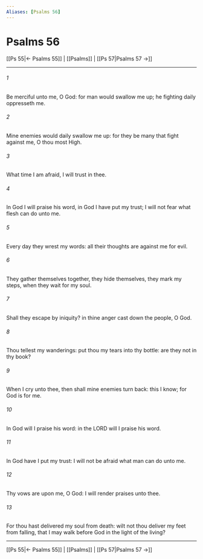 ```yaml
---
Aliases: [Psalms 56]
---
```

# Psalms 56

[[Ps 55|← Psalms 55]] | [[Psalms]] | [[Ps 57|Psalms 57 →]]
***



###### 1 
Be merciful unto me, O God: for man would swallow me up; he fighting daily oppresseth me. 

###### 2 
Mine enemies would daily swallow me up: for they be many that fight against me, O thou most High. 

###### 3 
What time I am afraid, I will trust in thee. 

###### 4 
In God I will praise his word, in God I have put my trust; I will not fear what flesh can do unto me. 

###### 5 
Every day they wrest my words: all their thoughts are against me for evil. 

###### 6 
They gather themselves together, they hide themselves, they mark my steps, when they wait for my soul. 

###### 7 
Shall they escape by iniquity? in thine anger cast down the people, O God. 

###### 8 
Thou tellest my wanderings: put thou my tears into thy bottle: are they not in thy book? 

###### 9 
When I cry unto thee, then shall mine enemies turn back: this I know; for God is for me. 

###### 10 
In God will I praise his word: in the LORD will I praise his word. 

###### 11 
In God have I put my trust: I will not be afraid what man can do unto me. 

###### 12 
Thy vows are upon me, O God: I will render praises unto thee. 

###### 13 
For thou hast delivered my soul from death: wilt not thou deliver my feet from falling, that I may walk before God in the light of the living?

***
[[Ps 55|← Psalms 55]] | [[Psalms]] | [[Ps 57|Psalms 57 →]]

